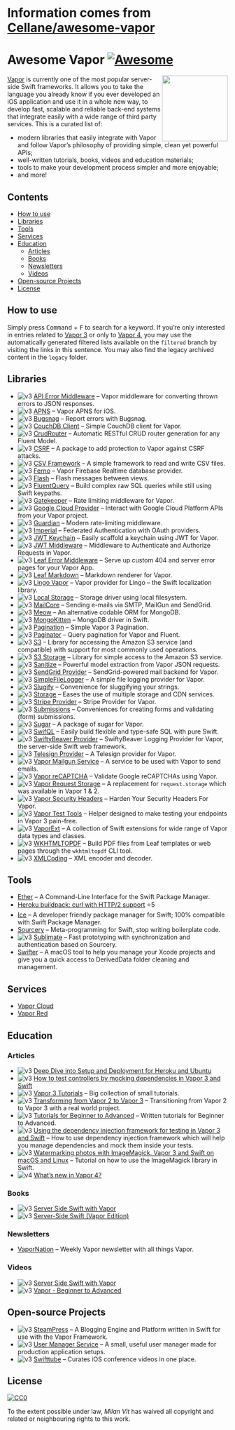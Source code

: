 # Information comes from [Cellane/awesome-vapor](https://github.com/Cellane/awesome-vapor)
# Awesome Vapor [![Awesome](https://awesome.re/badge.svg)](https://awesome.re)

[<img src="img/vapor-logo.png" align="right" width="150">](https://vapor.codes)

[Vapor](https://vapor.codes) is currently one of the most popular server-side Swift frameworks. It allows you to take the language you already know if you ever developed an iOS application and use it in a whole new way, to develop fast, scalable and reliable back-end systems that integrate easily with a wide range of third party services. This is a curated list of:

- modern libraries that easily integrate with Vapor and follow Vapor’s philosophy of providing simple, clean yet powerful APIs;
- well-written tutorials, books, videos and education materials;
- tools to make your development process simpler and more enjoyable;
- and more!

## Contents

- [How to use](#how-to-use)
- [Libraries](#libraries)
- [Tools](#tools)
- [Services](#services)
- [Education](#education)
  - [Articles](#articles)
  - [Books](#books)
  - [Newsletters](#newsletters)
  - [Videos](#videos)
- [Open-source Projects](#open-source-projects)
- [License](#license)

## How to use

Simply press <kbd>Command</kbd> + <kbd>F</kbd> to search for a keyword. If you’re only interested in entries related to [Vapor 3](https://github.com/Cellane/awesome-vapor/blob/filtered/vapor-3.md) or only to [Vapor 4](https://github.com/Cellane/awesome-vapor/blob/filtered/vapor-4.md), you may use the automatically generated filtered lists available on the `filtered` branch by visiting the links in this sentence. You may also find the legacy archived content in the `legacy` folder.

## Libraries

- ![v3](img/vapor-3.png) [API Error Middleware](https://github.com/skelpo/APIErrorMiddleware) – Vapor middleware for converting thrown errors to JSON responses.
- ![v3](img/vapor-3.png) [APNS](https://github.com/vapor-community/apns) – Vapor APNS for iOS.
- ![v3](img/vapor-3.png) [Bugsnag](https://github.com/nodes-vapor/bugsnag) – Report errors with Bugsnag.
- ![v3](img/vapor-3.png) [CouchDB Client](https://github.com/makoni/couchdb-vapor) – Simple CouchDB client for Vapor.
- ![v3](img/vapor-3.png) [CrudRouter](https://github.com/twof/VaporCRUDRouter) – Automatic RESTful CRUD router generation for any Fluent Model.
- ![v3](img/vapor-3.png) [CSRF](https://github.com/vapor-community/CSRF) – A package to add protection to Vapor against CSRF attacks.
- ![v3](img/vapor-3.png) [CSV Framework](https://github.com/skelpo/CSV) – A simple framework to read and write CSV files.
- ![v3](img/vapor-3.png) [Ferno](https://github.com/vapor-community/ferno) – Vapor Firebase Realtime database provider.
- ![v3](img/vapor-3.png) [Flash](https://github.com/nodes-vapor/flash) – Flash messages between views.
- ![v3](img/vapor-3.png) [FluentQuery](https://github.com/MihaelIsaev/FluentQuery) – Build complex raw SQL queries while still using Swift keypaths.
- ![v3](img/vapor-3.png) [Gatekeeper](https://github.com/nodes-vapor/gatekeeper) – Rate limiting middleware for Vapor.
- ![v3](img/vapor-3.png) [Google Cloud Provider](https://github.com/vapor-community/google-cloud-provider) – Interact with Google Cloud Platform APIs from your Vapor project.
- ![v3](img/vapor-3.png) [Guardian](https://github.com/Jinxiansen/Guardian) – Modern rate-limiting middleware.
- ![v3](img/vapor-3.png) [Imperial](https://github.com/vapor-community/Imperial) – Federated Authentication with OAuth providers.
- ![v3](img/vapor-3.png) [JWT Keychain](https://github.com/nodes-vapor/jwt-keychain) – Easily scaffold a keychain using JWT for Vapor.
- ![v3](img/vapor-3.png) [JWT Middleware](https://github.com/skelpo/JWTMiddleware) – Middleware to Authenticate and Authorize Requests in Vapor.
- ![v3](img/vapor-3.png) [Leaf Error Middleware](https://github.com/brokenhandsio/leaf-error-middleware) – Serve up custom 404 and server error pages for your Vapor App.
- ![v3](img/vapor-3.png) [Leaf Markdown](https://github.com/vapor-community/leaf-markdown) – Markdown renderer for Vapor.
- ![v3](img/vapor-3.png) [Lingo Vapor](https://github.com/vapor-community/Lingo-Vapor) – Vapor provider for Lingo – the Swift localization library.
- ![v3](img/vapor-3.png) [Local Storage](https://github.com/gperdomor/local-storage) – Storage driver using local filesystem.
- ![v3](img/vapor-3.png) [MailCore](https://github.com/LiveUI/MailCore) – Sending e-mails via SMTP, MailGun and SendGrid.
- ![v3](img/vapor-3.png) [Meow](https://github.com/OpenKitten/Meow) – An alternative codable ORM for MongoDB.
- ![v3](img/vapor-3.png) [MongoKitten](https://github.com/OpenKitten/MongoKitten) – MongoDB driver in Swift.
- ![v3](img/vapor-3.png) [Pagination](https://github.com/vapor-community/pagination) – Simple Vapor 3 Pagination.
- ![v3](img/vapor-3.png) [Paginator](https://github.com/nodes-vapor/paginator) – Query pagination for Vapor and Fluent.
- ![v3](img/vapor-3.png) [S3](https://github.com/LiveUI/S3) – Library for accessing the Amazon S3 service (and compatible) with support for most commonly used operations.
- ![v3](img/vapor-3.png) [S3 Storage](https://github.com/anthonycastelli/s3-storage) – Library for simple access to the Amazon S3 service.
- ![v3](img/vapor-3.png) [Sanitize](https://github.com/gperdomor/sanitize) – Powerful model extraction from Vapor JSON requests.
- ![v3](img/vapor-3.png) [SendGrid Provider](https://github.com/vapor-community/sendgrid-provider) – SendGrid-powered mail backend for Vapor.
- ![v3](img/vapor-3.png) [SimpleFileLogger](https://github.com/hallee/vapor-simple-file-logger) – A simple file logging provider for Vapor.
- ![v3](img/vapor-3.png) [Slugify](https://github.com/nodes-vapor/slugify) – Convenience for sluggifying your strings.
- ![v3](img/vapor-3.png) [Storage](https://github.com/nodes-vapor/storage) – Eases the use of multiple storage and CDN services.
- ![v3](img/vapor-3.png) [Stripe Provider](https://github.com/vapor-community/stripe-provider) – Stripe Provider for Vapor.
- ![v3](img/vapor-3.png) [Submissions](https://github.com/nodes-vapor/submissions) – Conveniences for creating forms and validating (form) submissions.
- ![v3](img/vapor-3.png) [Sugar](https://github.com/nodes-vapor/sugar) – A package of sugar for Vapor.
- ![v3](img/vapor-3.png) [SwifQL](https://github.com/MihaelIsaev/SwifQL) – Easily build flexible and type-safe SQL with pure Swift.
- ![v3](img/vapor-3.png) [SwiftyBeaver Provider](https://github.com/vapor-community/swiftybeaver-provider) – SwiftyBeaver Logging Provider for Vapor, the server-side Swift web framework.
- ![v3](img/vapor-3.png) [Telesign Provider](https://github.com/vapor-community/telesign-provider) – A Telesign provider for Vapor.
- ![v3](img/vapor-3.png) [Vapor Mailgun Service](https://github.com/vapor-community/VaporMailgunService) – A service to be used with Vapor to send emails.
- ![v3](img/vapor-3.png) [Vapor reCAPTCHA](https://github.com/gotranseo/vapor-recaptcha) – Validate Google reCAPTCHAs using Vapor.
- ![v3](img/vapor-3.png) [Vapor Request Storage](https://github.com/skelpo/vapor-request-storage) – A replacement for `request.storage` which was available in Vapor 1 & 2.
- ![v3](img/vapor-3.png) [Vapor Security Headers](https://github.com/brokenhandsio/VaporSecurityHeaders) – Harden Your Security Headers For Vapor.
- ![v3](img/vapor-3.png) [Vapor Test Tools](https://github.com/LiveUI/VaporTestTools) – Helper designed to make testing your endpoints in Vapor 3 pain-free.
- ![v3](img/vapor-3.png) [VaporExt](https://github.com/vapor-community/vapor-ext) – A collection of Swift extensions for wide range of Vapor data types and classes.
- ![v3](img/vapor-3.png) [WKHTMLTOPDF](https://github.com/MihaelIsaev/wkhtmltopdf) – Build PDF files from Leaf templates or web pages through the `wkhtmltopdf` CLI tool.
- ![v3](img/vapor-3.png) [XMLCoding](https://github.com/LiveUI/XMLCoding) – XML encoder and decoder.

## Tools

- [Ether](https://github.com/Ether-CLI/Ether) – A Command-Line Interface for the Swift Package Manager.
- [Heroku buildpack: curl with HTTP/2 support](https://github.com/vzsg/heroku-buildpack-curl-http2) :star:5
- [Ice](https://github.com/jakeheis/Ice) – A developer friendly package manager for Swift; 100% compatible with Swift Package Manager.
- [Sourcery](https://github.com/krzysztofzablocki/Sourcery) – Meta-programming for Swift, stop writing boilerplate code.
- ![v3](img/vapor-3.png) [Sublimate](https://github.com/gabrielepalma/sublimate) – Fast prototyping with synchronization and authentication based on Sourcery.
- [Swifter](https://github.com/LiveUI/Swifter) – A macOS tool to help you manage your Xcode projects and give you a quick access to DerivedData folder cleaning and management.

## Services

- [Vapor Cloud](https://vapor.cloud)
- [Vapor Red](https://vapor.red)

## Education

### Articles

- ![v3](img/vapor-3.png) [Deep Dive into Setup and Deployment for Heroku and Ubuntu](https://learningswift.brightdigit.com/vapor-heroku-ubuntu-setup-deploy/)
- ![v3](img/vapor-3.png) [How to test controllers by mocking dependencies in Vapor 3 and Swift](https://mikemikina.com/blog/how-to-test-controllers-by-mocking-dependencies-in-vapor-3-and-swift/)
- ![v3](img/vapor-3.png) [Vapor 3 Tutorials](https://mihaelamj.github.io/Vapor%20%203%20Tutorial/) – Big collection of small tutorials.
- ![v3](img/vapor-3.png) [Transforming from Vapor 2 to Vapor 3](https://www.skelpo.com/blog/vapor2-to-vapor3/) – Transitioning from Vapor 2 to Vapor 3 with a real world project.
- ![v3](img/vapor-3.png) [Tutorials for Beginner to Advanced](https://medium.com/@martinlasek) – Written tutorials for Beginner to Advanced.
- ![v3](img/vapor-3.png) [Using the dependency injection framework for testing in Vapor 3 and Swift](https://mikemikina.com/blog/using-the-dependency-injection-framework-for-testing-in-vapor-3-and-swift/) – How to use dependency injection framework which will help you manage dependencies and mock them inside your tests.
- ![v3](img/vapor-3.png) [Watermarking photos with ImageMagick, Vapor 3 and Swift on macOS and Linux](https://mikemikina.com/blog/watermarking-photos-with-imagemagick-vapor-3-and-swift-on-macos-and-linux/) – Tutorial on how to use the ImageMagick library in Swift.
- ![v4](img/vapor-4.png) [What’s new in Vapor 4?](https://theswiftdev.com/2019/08/26/whats-new-in-vapor-4/)

### Books

- ![v3](img/vapor-3.png) [Server Side Swift with Vapor](https://store.raywenderlich.com/products/server-side-swift-with-vapor)
- ![v3](img/vapor-3.png) [Server-Side Swift (Vapor Edition)](https://www.hackingwithswift.com/store/server-side-swift)

### Newsletters

- [VaporNation](http://vapornation.news) – Weekly Vapor newsletter with all things Vapor.

### Videos

- ![v3](img/vapor-3.png) [Server Side Swift with Vapor](https://www.raywenderlich.com/4493-server-side-swift-with-vapor/lessons/1)
- ![v3](img/vapor-3.png) [Vapor - Beginner to Advanced](https://www.youtube.com/channel/UCoLEXFUHIKXunm9QJjsAftw/videos)

## Open-source Projects

- ![v3](img/vapor-3.png) [SteamPress](https://github.com/brokenhandsio/SteamPress) – A Blogging Engine and Platform written in Swift for use with the Vapor Framework.
- ![v3](img/vapor-3.png) [User Manager Service](https://github.com/skelpo/UserManager) – A small, useful user manager made for production application setups.
- ![v3](img/vapor-3.png) [Swifttube](https://github.com/ahmetws/swifttube) – Curates iOS conference videos in one place.

## License

[![CC0](https://mirrors.creativecommons.org/presskit/buttons/88x31/svg/cc-zero.svg)](https://creativecommons.org/publicdomain/zero/1.0/)

To the extent possible under law, _Milan Vit_ has waived all copyright and related or neighbouring rights to this work.

